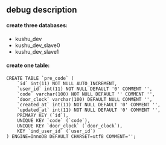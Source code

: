 
## debug description

#### create three databases:
- kushu_dev
- kushu_dev_slave0
- kushu_dev_slave1

#### create one table:
```
CREATE TABLE `pre_code` (
    `id` int(11) NOT NULL AUTO_INCREMENT,
    `user_id` int(11) NOT NULL DEFAULT '0' COMMENT '',
    `code` varchar(100) NOT NULL DEFAULT '' COMMENT '',
    `door_clock` varchar(100) DEFAULT NULL COMMENT '',
    `created_at` int(11) NOT NULL DEFAULT '0' COMMENT '',
    `updated_at` int(11) NOT NULL DEFAULT '0' COMMENT '',
    PRIMARY KEY (`id`),
    UNIQUE KEY `code` (`code`),
    UNIQUE KEY `door_clock` (`door_clock`),
    KEY `ind_user_id` (`user_id`)
) ENGINE=InnoDB DEFAULT CHARSET=utf8 COMMENT='';
```

